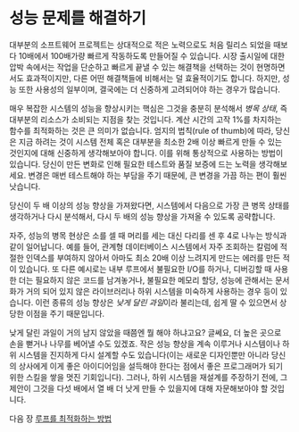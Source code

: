 # 성능 문제를 해결하기
[//]: # (Version:1.0.0)
대부분의 소프트웨어 프로젝트는 상대적으로 적은 노력으로도 처음 릴리스 되었을 때보다 10배에서 100배가량 빠르게 작동하도록 만들어질 수 있습니다. 시장 출시일에 대한 압박 속에서는 작업을 단순하고 빠르게 끝낼 수 있는 해결책을 선택하는 것이 현명하면서도 효과적이지만, 다른 어떤 해결책들에 비해서는 덜 효율적이기도 합니다. 하지만, 성능 또한 사용성의 일부이며, 결국에는 더 신중하게 고려되어야 하는 경우가 많습니다.

매우 복잡한 시스템의 성능을 향상시키는 핵심은 그것을 충분히 분석해서 *병목 상태*, 즉 대부분의 리소스가 소비되는 지점을 찾는 것입니다. 계산 시간의 고작 1%를 차지하는 함수를 최적화하는 것은 큰 의미가 없습니다. 엄지의 법칙(rule of thumb)에 따라, 당신은 지금 하려는 것이 시스템 전체 혹은 대부분을 최소한 2배 이상 빠르게 만들 수 있는 것인지에 대해 신중하게 생각해보아야 합니다. 이를 위해 통상적으로 사용하는 방법이 있습니다. 당신이 만든 변화로 인해 필요한 테스트와 품질 보증에 드는 노력을 생각해보세요. 변경은 매번 테스트해야 하는 부담을 주기 때문에, 큰 변경을 가끔 하는 편이 훨씬 낫습니다.

당신이 두 배 이상의 성능 향상을 가져왔다면, 시스템에서 다음으로 가장 큰 병목 상태를 생각하거나 다시 분석해서, 다시 두 배의 성능 향상을 가져올 수 있도록 공략합니다.

자주, 성능의 병목 현상은 소를 셀 때 머리를 세는 대신 다리를 센 후 4로 나누는 방식과 같이 일어납니다. 예를 들어, 관계형 데이터베이스 시스템에서 자주 조회하는 칼럼에 적절한 인덱스를 부여하지 않아서 아마도 최소 20배 이상 느려지게 만드는 에러를 만든 적이 있습니다. 또 다른 예시로는 내부 루프에서 불필요한 I/O를 하거나, 디버깅할 때 사용한 더는 필요하지 않은 코드를 남겨놓거나, 불필요한 메모리 할당, 성능에 관해서는 문서화가 거의 되어 있지 않은 라이브러리나 하위 시스템을 미숙하게 사용하는 경우 등이 있습니다. 이런 종류의 성능 향상은 *낮게 달린 과일*이라 불리는데, 쉽게 딸 수 있으면서 상당한 이점을 주기 때문입니다.

낮게 달린 과일이 거의 남지 않았을 때쯤엔 뭘 해야 하냐고요? 글쎄요, 더 높은 곳으로 손을 뻗거나 나무를 베어낼 수도 있겠죠. 작은 성능 향상을 계속 이루거나 시스템이나 하위 시스템을 진지하게 다시 설계할 수도 있습니다(이는 새로운 디자인뿐만 아니라 당신의 상사에게 이게 좋은 아이디어임을 설득해야 한다는 점에서 좋은 프로그래머가 되기 위한 스킬을 쌓을 멋진 기회입니다). 그러나, 하위 시스템을 재설계를 주장하기 전에, 그 제안이 그것을 다섯 배에서 열 배 더 낫게 만들 수 있을지에 대해 자문해보아야 할 것입니다.

다음 장 [루프를 최적화하는 방법](02-How-to-Optimize-Loops.md)
